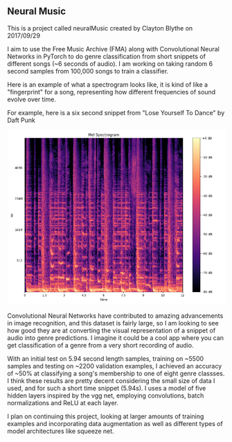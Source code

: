 
## Neural Music

This is a project called neuralMusic created by Clayton Blythe on 2017/09/29

I aim to use the Free Music Archive (FMA) along with Convolutional Neural Networks in PyTorch to do genre classification from 
short snippets of different songs (~6 seconds of audio). I am working on taking random 6 second samples from 100,000 songs to train a classifier. 

Here is an example of what a spectrogram looks like, it is kind of like a "fingerprint" for a song, representing how different frequencies of sound evolve over time. 

For example, here is a six second snippet from "Lose Yourself To Dance" by Daft Punk

![Alt Test](https://github.com/claytonblythe/neuralMusic/blob/master/data/spectrograms/lose_yourself_to_dance.png)


Convolutional Neural Networks have contributed to amazing advancements in image recognition, and this dataset is fairly large, so I am looking to see how good they are at converting the visual representation of a snippet of audio into genre predictions. I imagine it could be a cool app where you can get classification of a genre from a very short recording of audio.


With an initial test on 5.94 second length samples, training on ~5500 samples and testing on ~2200 validation examples, I achieved an accuracy of ~50% at classifying a song's membership to one of eight genre classses. I think these results are pretty decent considering the small size of data I used, and for such a short time snippet (5.94s). I uses a model of five hidden layers inspired by the vgg net, employing convolutions, batch normalizations and ReLU at each layer.  

I plan on continuing this project, looking at larger amounts of training examples and incorporating data augmentation as well as different types of model architectures like squeeze net. 


